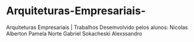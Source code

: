 # Arquiteturas-Empresariais-
Arquiteturas Empresariais | Trabalhos
Desemvolvido pelos alunos:
Nicolas Alberton
Pamela Norte
Gabriel Sokacheski
Alexssandro
